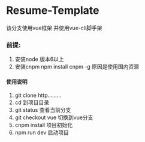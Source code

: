 # Resume-Template

该分支使用vue框架 并使用vue-cli脚手架

### 前提: 
1. 安装node 版本6以上
2. 安装cnpm npm install cnpm -g  原因是使用国内资源

####  使用说明

1. git clone http.........
2. cd 到项目目录
3. git status 查看当前分支
4. git checkout vue 切换到vue分支
5. cnpm install 项目初始化
6. npm run dev 启动项目
